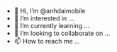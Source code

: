 - 👋 Hi, I’m @anhdaimobile
- 👀 I’m interested in ...
- 🌱 I’m currently learning ...
- 💞️ I’m looking to collaborate on ...
- 📫 How to reach me ...

<!---
anhdaimobile/anhdaimobile is a ✨ special ✨ repository because its `README.md` (this file) appears on your GitHub profile.
You can click the Preview link to take a look at your changes.
--->
